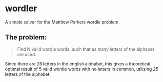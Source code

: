 # wordler

A simple solver for the Matthew Parkers wordle problem.

## The problem:

> Find N valid wordle words, such that as many letters of the alphabet are used.

Since there are 26 letters in the english alphabet, this gives a theoretical optimal result of 5 valid wordle words with no letters in common, utilizing 25 letters of the alphabet.
